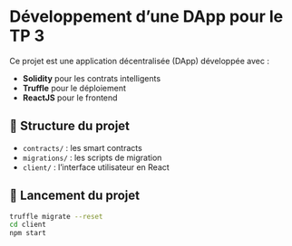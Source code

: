 # Développement d’une DApp pour le TP 3

Ce projet est une application décentralisée (DApp) développée avec :
- **Solidity** pour les contrats intelligents
- **Truffle** pour le déploiement
- **ReactJS** pour le frontend

## 📂 Structure du projet

- `contracts/` : les smart contracts
- `migrations/` : les scripts de migration
- `client/` : l’interface utilisateur en React

## 🚀 Lancement du projet

```bash
truffle migrate --reset
cd client
npm start
